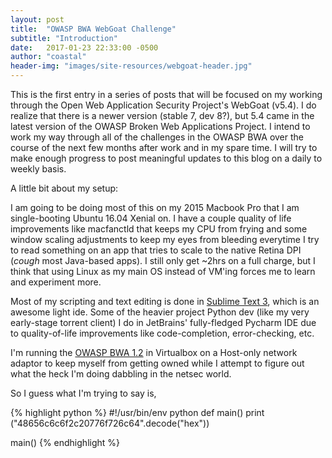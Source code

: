 ```yaml
---
layout: post
title:  "OWASP BWA WebGoat Challenge"
subtitle: "Introduction"
date:   2017-01-23 22:33:00 -0500
author: "coastal"
header-img: "images/site-resources/webgoat-header.jpg"
---
```

This is the first entry in a series of posts that will be focused on my working through the Open Web Application Security Project's WebGoat (v5.4). I do realize that there is a newer version (stable 7, dev 8?), but 5.4 came in the latest version of the OWASP Broken Web Applications Project. I intend to work my way through all of the challenges in the OWASP BWA over the course of the next few months after work and in my spare time. I will try to make enough progress to post meaningful updates to this blog on a daily to weekly basis.

A little bit about my setup:

I am going to be doing most of this on my 2015 Macbook Pro that I am single-booting Ubuntu 16.04 Xenial on. I have a couple quality of life improvements like macfanctld that keeps my CPU from frying and some window scaling adjustments to keep my eyes from bleeding everytime I try to read something on an app that tries to scale to the native Retina DPI (*cough* most Java-based apps). I still only get ~2hrs on a full charge, but I think that using Linux as my main OS instead of VM'ing forces me to learn and experiment more.

Most of my scripting and text editing is done in [Sublime Text 3][sublime-text-3], which is an awesome light ide. Some of the heavier project Python dev (like my very early-stage torrent client) I do in JetBrains' fully-fledged Pycharm IDE due to quality-of-life improvements like code-completion, error-checking, etc.

I'm running the [OWASP BWA 1.2][owasp-bwa] in Virtualbox on a Host-only network adaptor to keep myself from getting owned while I attempt to figure out what the heck I'm doing dabbling in the netsec world.

So I guess what I'm trying to say is,

{% highlight python %}
#!/usr/bin/env python
def main()
  print ("48656c6c6f2c20776f726c64".decode("hex"))

main()
{% endhighlight %}

[owasp-bwa]:https://sourceforge.net/projects/owaspbwa/files/
[sublime-text-3]:https://www.sublimetext.com/3